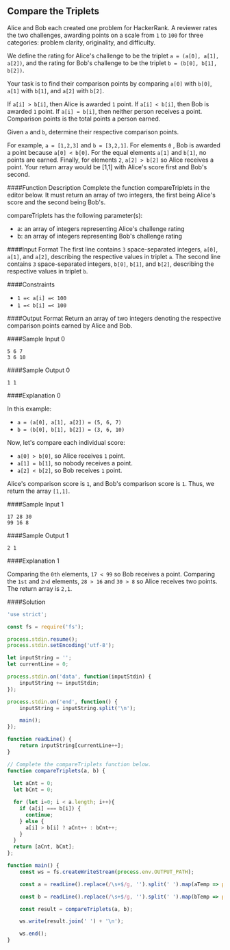 ## Compare the Triplets


Alice and Bob each created one problem for HackerRank. A reviewer rates the two challenges, awarding points on a scale from `1` to `100` for three categories: problem clarity, originality, and difficulty.

We define the rating for Alice's challenge to be the triplet `a = (a[0], a[1], a[2])`, and the rating for Bob's challenge to be the triplet `b = (b[0], b[1], b[2])`.

Your task is to find their comparison points by comparing `a[0]` with `b[0]`, `a[1]` with `b[1]`, and `a[2]` with `b[2]`.

If `a[i] > b[i]`, then Alice is awarded `1` point.
If `a[i] < b[i]`, then Bob is awarded `1` point.
If `a[i] = b[i]`, then neither person receives a point.
Comparison points is the total points a person earned.

Given `a` and `b`, determine their respective comparison points.

For example, `a = [1,2,3]` and `b = [3,2,1]`. For elements `0` , Bob is awarded a point because `a[0] < b[0]`. For the equal elements `a[1]` and `b[1]`, no points are earned. Finally, for elements `2`, `a[2] > b[2]` so Alice receives a point. Your return array would be [1,1] with Alice's score first and Bob's second.



####Function Description
Complete the function compareTriplets in the editor below. It must return an array of two integers, the first being Alice's score and the second being Bob's.

compareTriplets has the following parameter(s):

* a: an array of integers representing Alice's challenge rating
* b: an array of integers representing Bob's challenge rating

####Input Format
The first line contains `3` space-separated integers, `a[0]`, `a[1]`, and `a[2]`, describing the respective values in triplet `a`.
The second line contains `3` space-separated integers, `b[0]`, `b[1]`, and `b[2]`, describing the respective values in triplet `b`.

####Constraints
* `1 =< a[i] =< 100`
* `1 =< b[i] =< 100`

####Output Format
Return an array of two integers denoting the respective comparison points earned by Alice and Bob.

####Sample Input 0

```
5 6 7
3 6 10
```

####Sample Output 0

```
1 1
```


####Explanation 0

In this example:

* `a = (a[0], a[1], a[2]) = (5, 6, 7)`
* `b = (b[0], b[1], b[2]) = (3, 6, 10)`

Now, let's compare each individual score:

* `a[0] > b[0]`, so Alice receives `1` point.
* `a[1] = b[1]`, so nobody receives a point.
* `a[2] < b[2]`, so Bob receives `1` point.

Alice's comparison score is `1`, and Bob's comparison score is `1`. Thus, we return the array `[1,1]`.

####Sample Input 1

```
17 28 30
99 16 8
```

####Sample Output 1

```
2 1
```


####Explanation 1

Comparing the `0th` elements, `17 < 99` so Bob receives a point.
Comparing the `1st` and `2nd` elements, `28 > 16` and `30 > 8` so Alice receives two points.
The return array is `2,1`.


####Solution

```javascript
'use strict';

const fs = require('fs');

process.stdin.resume();
process.stdin.setEncoding('utf-8');

let inputString = '';
let currentLine = 0;

process.stdin.on('data', function(inputStdin) {
    inputString += inputStdin;
});

process.stdin.on('end', function() {
    inputString = inputString.split('\n');

    main();
});

function readLine() {
    return inputString[currentLine++];
}

// Complete the compareTriplets function below.
function compareTriplets(a, b) {
    
  let aCnt = 0;
  let bCnt = 0;

  for (let i=0; i < a.length; i++){
    if (a[i] === b[i]) {
      continue;
    } else {
      a[i] > b[i] ? aCnt++ : bCnt++;
    }
  }
  return [aCnt, bCnt];
};

function main() {
    const ws = fs.createWriteStream(process.env.OUTPUT_PATH);

    const a = readLine().replace(/\s+$/g, '').split(' ').map(aTemp => parseInt(aTemp, 10));

    const b = readLine().replace(/\s+$/g, '').split(' ').map(bTemp => parseInt(bTemp, 10));

    const result = compareTriplets(a, b);

    ws.write(result.join(' ') + '\n');

    ws.end();
}
```
